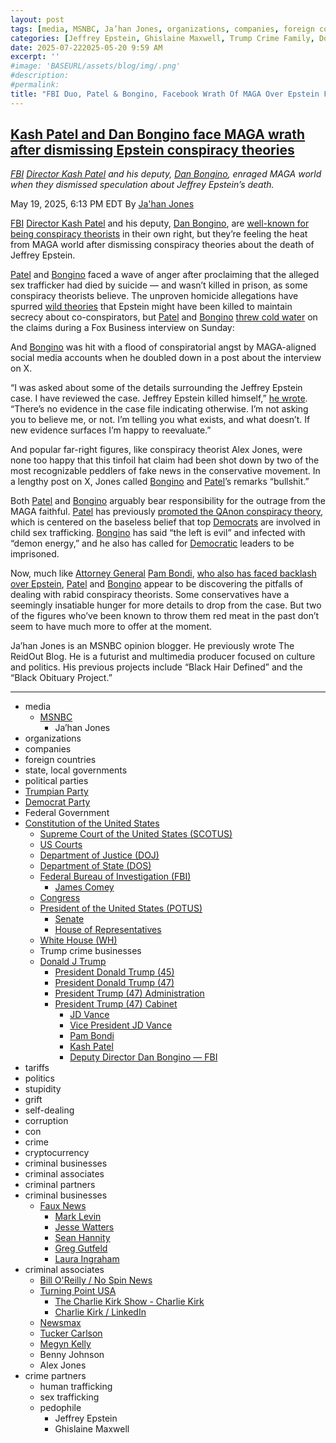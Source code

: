 ```yaml
---
layout: post
tags: [media, MSNBC, Ja’han Jones, organizations, companies, foreign countries, state local governments, political parties, Trumpian Party, Democrat Party, Federal Government, Constitution of the United States, Supreme Court of the United States (SCOTUS), US Courts, Department of Justice (DOJ), Department of State (DOS), Federal Bureau of Investigation (FBI), James Comey, Congress, President of the United States (POTUS), Senate, House of Representatives, White House (WH), Trump crime businesses, Donald J Trump, President Donald Trump (45), President Donald Trump (47), President Trump (47) Administration, President Trump (47) Cabinet, JD Vance, Vice President JD Vance, Pam Bondi, Kash Patel, Deputy Director Dan Bongino — FBI, tariffs, politics, stupidity, grift, self-dealing, corruption, con, crime, cryptocurrency, criminal businesses, criminal associates, criminal partners, criminal businesses, Faux News, Mark Levin, Jesse Watters, Sean Hannity, Greg Gutfeld, Laura Ingraham, criminal associates, Bill O’Reilly / No Spin News, Turning Point USA, The Charlie Kirk Show - Charlie Kirk, Charlie Kirk / LinkedIn, Newsmax, Tucker Carlson, Megyn Kelly, Benny Johnson, Alex Jones, crime partners, human trafficking, sex trafficking, pedophile, Jeffrey Epstein, Ghislaine Maxwell]
categories: [Jeffrey Epstein, Ghislaine Maxwell, Trump Crime Family, Donald Trump]
date: 2025-07-222025-05-20 9:59 AM
excerpt: ''
#image: 'BASEURL/assets/blog/img/.png'
#description:
#permalink:
title: "FBI Duo, Patel & Bongino, Facebook Wrath Of MAGA Over Epstein Files"
---
```



## [Kash Patel and Dan Bongino face MAGA wrath after dismissing Epstein conspiracy theories](https://www.msnbc.com/top-stories/latest/kash-patel-dan-bongino-epstein-death-conspiracy-theories-rcna207785)

*[FBI](https://www.fbi.gov/) [Director Kash Patel](https://www.fbi.gov/about/leadership-and-structure/director-patel) and his deputy, [Dan Bongino](https://www.fbi.gov/about/leadership-and-structure/deputy-director-dan-bongino), enraged MAGA world when they dismissed speculation about Jeffrey Epstein’s death.*

May 19, 2025, 6:13 PM EDT
By [Ja'han Jones](https://www.msnbc.com/author/jahan-jones-ncpn371241)

[FBI](https://www.fbi.gov/) [Director Kash Patel](https://www.fbi.gov/about/leadership-and-structure/director-patel) and his deputy, [Dan Bongino](https://www.fbi.gov/about/leadership-and-structure/deputy-director-dan-bongino), are [well-known for being conspiracy theorists](https://www.msnbc.com/rachel-maddow-show/maddowblog/s-new-day-fbi-dan-bongino-joins-kash-patel-bureau-rcna196906) in their own right, but they’re feeling the heat from MAGA world after dismissing conspiracy theories about the death of Jeffrey Epstein.

[Patel](https://www.fbi.gov/about/leadership-and-structure/director-patel) and [Bongino](https://www.fbi.gov/about/leadership-and-structure/deputy-director-dan-bongino) faced a wave of anger after proclaiming that the alleged sex trafficker had died by suicide — and wasn’t killed in prison, as some conspiracy theorists believe. The unproven homicide allegations have spurred [wild theories](https://www.msnbc.com/opinion/msnbc-opinion/jeffrey-epstein-death-fuels-many-conspiracy-theories-rcna92112) that Epstein might have been killed to maintain secrecy about co-conspirators, but [Patel](https://www.fbi.gov/about/leadership-and-structure/director-patel) and [Bongino](https://www.fbi.gov/about/leadership-and-structure/deputy-director-dan-bongino) [threw cold water](https://x.com/atrupar/status/1924158226435600691) on the claims during a Fox Business interview on Sunday:

And [Bongino](https://www.fbi.gov/about/leadership-and-structure/deputy-director-dan-bongino) was hit with a flood of conspiratorial angst by MAGA-aligned social media accounts when he doubled down in a post about the interview on X.

“I was asked about some of the details surrounding the Jeffrey Epstein case. I have reviewed the case. Jeffrey Epstein killed himself,” [he wrote](https://x.com/[FBI](https://www.fbi.gov/)DDBongino](https://www.fbi.gov/about/leadership-and-structure/deputy-director-dan-bongino)/status/1924115672021241991). “There’s no evidence in the case file indicating otherwise. I’m not asking you to believe me, or not. I’m telling you what exists, and what doesn’t. If new evidence surfaces I’m happy to reevaluate.”

And popular far-right figures, like conspiracy theorist Alex Jones, were none too happy that this tinfoil hat claim had been shot down by two of the most recognizable peddlers of fake news in the conservative movement. In a lengthy post on X, Jones called [Bongino](https://www.fbi.gov/about/leadership-and-structure/deputy-director-dan-bongino) and [Patel](https://www.fbi.gov/about/leadership-and-structure/director-patel)’s remarks “bullshit.”

Both [Patel](https://www.fbi.gov/about/leadership-and-structure/director-patel) and [Bongino](https://www.fbi.gov/about/leadership-and-structure/deputy-director-dan-bongino) arguably bear responsibility for the outrage from the MAGA faithful. [Patel](https://www.fbi.gov/about/leadership-and-structure/director-patel) has previously [promoted the QAnon conspiracy theory](https://www.npr.org/2024/12/09/nx-s1-5213692/kash-patel-conspiracy-theories-fbi), which is centered on the baseless belief that top [Democrats](https://www.democrats.org/) are involved in child sex trafficking. [Bongino](https://www.fbi.gov/about/leadership-and-structure/deputy-director-dan-bongino) has said “the left is evil” and infected with “demon energy,” and he also has called for [Democratic](https://www.democrats.org/) leaders to be imprisoned.

Now, much like [Attorney General](https://www.justice.gov/) [Pam Bondi](https://www.justice.gov/ag/staff-profile/meet-attorney-general/), [who also has faced backlash over Epstein](https://www.msnbc.com/top-stories/latest/jeffrey-epstein-files-pam-bondi-documents-release-rcna195177), [Patel](https://www.fbi.gov/about/leadership-and-structure/director-patel) and [Bongino](https://www.fbi.gov/about/leadership-and-structure/deputy-director-dan-bongino) appear to be discovering the pitfalls of dealing with rabid conspiracy theorists. Some conservatives have a seemingly insatiable hunger for more details to drop from the case. But two of the figures who’ve been known to throw them red meat in the past don’t seem to have much more to offer at the moment.

Ja’han Jones is an MSNBC opinion blogger. He previously wrote The ReidOut Blog. He is a futurist and multimedia producer focused on culture and politics. His previous projects include “Black Hair Defined” and the “Black Obituary Project.”

----
- media
    - [MSNBC](https://www.msnbc.com/)
        - Ja’han Jones
- organizations 
- companies
- foreign countries 
- state, local governments
- political parties 
- [Trumpian Party](https://www.gop.com/)
- [Democrat Party](https://www.democrats.org/)
- Federal Government 
- [Constitution of the United States](https://constitution.congress.gov/)
    - [Supreme Court of the United States (SCOTUS)](https://www.supremecourt.gov/)
    - [US Courts](https://www.uscourts.gov/)
    - [Department of Justice (DOJ)](https://www.justice.gov/)
   - [Department of State (DOS)](https://www.state.gov/)
    - [Federal Bureau of Investigation (FBI)](https://www.fbi.gov/)
        - [James Comey](https://www.fbi.gov/history/directors/james-b-comey)
    - [Congress](https;//www.congress.gov/)
    - [President of the United States (POTUS)](https://www.whitehouse.gov/)
        - [Senate](https://www.senate.gov/)
        - [House of Representatives](https://www.house.gov/)
    - [White House (WH)](https://www.whitehouse.gov/)
    - Trump crime businesses
    - [Donald J Trump](https://www.donaldjtrump.com/)
         - [President Donald Trump (45)](https://trumpwhitehouse.archives.gov/)
        - [President Donald Trump (47)](https://www.whitehouse.gov/administration/donald-j-trump/)
        - [President Trump (47) Administration](https://www.whitehouse.gov/administration/)
        - [President Trump (47) Cabinet](https://www.whitehouse.gov/administration/the-cabinet/)
            - [JD Vance](https://www.linkedin.com/in/jd-vance-770a9047/)
            - [Vice President JD Vance](https://www.whitehouse.gov/administration/jd-vance/)
            - [Pam Bondi](https://www.justice.gov/ag/staff-profile/meet-attorney-general)
            - [Kash Patel](https://www.fbi.gov/about/leadership-and-structure/director-patel)
            - [Deputy Director Dan Bongino — FBI](https://www.fbi.gov/about/leadership-and-structure/deputy-director-dan-bongino)
- tariffs
- politics
- stupidity
- grift
- self-dealing
- corruption
- con
- crime
- cryptocurrency 
- criminal businesses
- criminal associates
- criminal partners
- criminal businesses
    - [Faux News](https://www.foxnews.com/)
        - [Mark Levin](https://www.foxnews.com/person/l/mark-levin)
        - [Jesse Watters](https://www.foxnews.com/person/w/jesse-watters)
        - [Sean Hannity](https://www.foxnews.com/person/h/sean-hannity)
        - [Greg Gutfeld](https://www.foxnews.com/person/g/greg-gutfeld)
        - [Laura Ingraham](https://www.foxnews.com/person/i/laura-ingraham)
- criminal associates
    - [Bill O'Reilly / No Spin News](https://www.billoreilly.com/)
    - [Turning Point USA](https://www.tpusa.com/)
        - [The Charlie Kirk Show - Charlie Kirk](https://www.charliekirk.com/)
        - [Charlie Kirk / LinkedIn](https://www.linkedin.com/in/charlie-kirk/)
    - [Newsmax](https://www.newsmax.com/)
    - [Tucker Carlson](https://tuckercarlson.com/)
    - [Megyn Kelly](https://www.megynkelly.com/)
    - Benny Johnson 
    - Alex Jones 
- crime partners
    - human trafficking 
    - sex trafficking 
    - pedophile 
        - Jeffrey Epstein 
        - Ghislaine Maxwell

